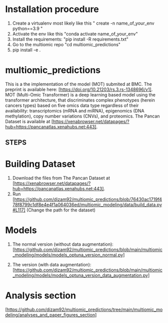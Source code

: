# Installation procedure
1. Create a virtualenv most likely like this " create -n name_of_your_env python==3.9 "
2. Activate the env like this "conda activate name_of_your_env"
3. Install the requirements: "pip install -R requirements.txt"
4. Go to the multiomic repo "cd multiomic_predictions"
5. pip install -e . 

# multiomic_predictions
This is a the implementation of the model (MOT) submited at BMC. The preprint is available here: [https://doi.org/10.21203/rs.3.rs-1348696/v1].
MOT (Multi-Omic Transformer) is a deep learning based model using the transformer architecture, that discriminates complex phenotypes (herein cancers types) based on five omics data type regardless of their availability: transcriptomics (mRNA and miRNA), epigenomics (DNA methylation), copy number variations (CNVs), and proteomics. 
The Pancan Dataset is available at [https://xenabrowser.net/datapages/?hub=https://pancanatlas.xenahubs.net:443]. 

## STEPS
# Building Dataset
1. Download the files from The Pancan Dataset at [https://xenabrowser.net/datapages/?hub=https://pancanatlas.xenahubs.net:443]. 
2. Run [https://github.com/dizam92/multiomic_predictions/blob/76430ac1719f478f8799c1df8e4e4f1a064036ed/multiomic_modeling/data/build_data.py#L117] (Change the path for the dataset)

# Models
1. The normal version (without data augmentation): [https://github.com/dizam92/multiomic_predictions/blob/main/multiomic_modeling/models/models_optuna_version_normal.py]

2. The version (with data augmentation): [https://github.com/dizam92/multiomic_predictions/blob/main/multiomic_modeling/models/models_optuna_version_data_augmentation.py]

# Analysis section
[https://github.com/dizam92/multiomic_predictions/tree/main/multiomic_modeling/analyses_and_paper_figures_section]
